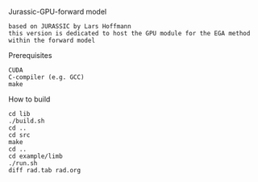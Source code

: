 Jurassic-GPU-forward model

    based on JURASSIC by Lars Hoffmann
    this version is dedicated to host the GPU module for the EGA method within the forward model
    
Prerequisites

    CUDA
    C-compiler (e.g. GCC)
    make

How to build

    cd lib
    ./build.sh
    cd ..
    cd src
    make
    cd ..
    cd example/limb
    ./run.sh
    diff rad.tab rad.org
 

